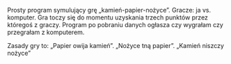 Prosty program symulujący grę „kamień-papier-nożyce”. 
Gracze: ja vs. komputer.
Gra toczy się do momentu uzyskania trzech punktów przez któregoś z graczy.
Program po pobraniu danych ogłasza czy wygrałam czy przegrałam z komputerem.

Zasady gry to:
„Papier owija kamień”.
„Nożyce tną papier”.
„Kamień niszczy nożyce”
